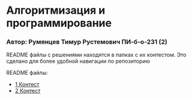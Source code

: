 # Алгоритмизация и программирование  
### Автор: Румянцев Тимур Рустемович ПИ-б-о-231 (2)

README файлы с решениями находятся в папках с их контестом. Это сделано для более удобной навигации по репозиторию

README файлы:
- [1 Контест]()
- [2 Контест]()
